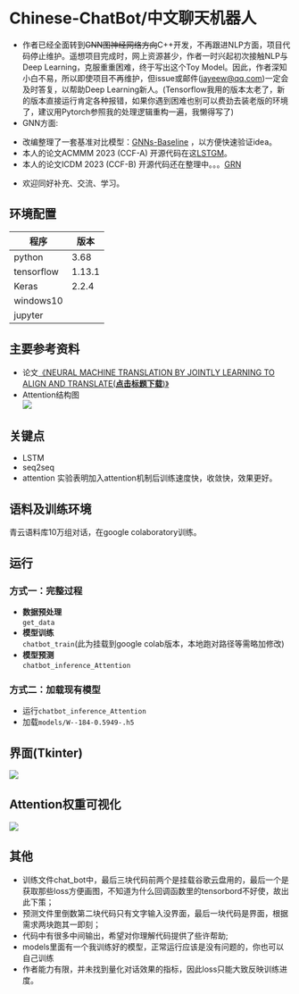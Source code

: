 # Chinese-ChatBot/中文聊天机器人
* 作者已经全面转到~~GNN图神经网络方向~~C++开发，不再跟进NLP方面，项目代码停止维护。遥想项目完成时，网上资源甚少，作者一时兴起初次接触NLP与Deep Learning，克服重重困难，终于写出这个Toy Model。因此，作者深知小白不易，所以即使项目不再维护，但issue或邮件(jayeew@qq.com)一定会及时答复，以帮助Deep Learning新人。(Tensorflow我用的版本太老了，新的版本直接运行肯定各种报错，如果你遇到困难也别可以费劲去装老版的环境了，建议用Pytorch参照我的处理逻辑重构一遍，我懒得写了)<br>
* GNN方面:
- 改编整理了一套基准对比模型：[GNNs-Baseline](https://github.com/jayeew/GNNs-Baseline) ，以方便快速验证idea。
- 本人的论文ACMMM 2023 (CCF-A) 开源代码在这[LSTGM](https://github.com/jayeew/LSTGM)。
- 本人的论文ICDM 2023 (CCF-B) 开源代码还在整理中。。。[GRN]()
* 欢迎同好补充、交流、学习。
## 环境配置
| 程序         | 版本      |
| ---------- | ------- |
| python     | 3.68    |
| tensorflow | 1.13.1  |
| Keras      | 2.2.4   |
| windows10  |         |
| jupyter    |         |

## 主要参考资料
* 论文[《NEURAL MACHINE TRANSLATION BY JOINTLY LEARNING TO ALIGN AND TRANSLATE(**点击标题下载**)》](https://arxiv.org/pdf/1409.0473.pdf)
* Attention结构图<br>![](https://github.com/jiayiwang5/Chinese-ChatBot/blob/master/image/image3.png)

## 关键点
* LSTM
* seq2seq
* attention 实验表明加入attention机制后训练速度快，收敛快，效果更好。
## 语料及训练环境
  青云语料库10万组对话，在google colaboratory训练。
## 运行
### 方式一：完整过程
- **数据预处理**<br>
  `get_data`<br>
- **模型训练**<br>
  `chatbot_train`(此为挂载到google colab版本，本地跑对路径等需略加修改)<br>
- **模型预测**<br>
  `chatbot_inference_Attention`<br>
### 方式二：加载现有模型
- 运行`chatbot_inference_Attention`<br>
- 加载`models/W--184-0.5949-.h5` 
## 界面(Tkinter)
![](https://github.com/jiayiwang5/Chinese-ChatBot/blob/master/image/image.png)

## Attention权重可视化
![](https://github.com/jiayiwang5/Chinese-ChatBot/blob/master/image/image2.png)

## 其他
* 训练文件chat_bot中，最后三块代码前两个是挂载谷歌云盘用的，最后一个是获取那些loss方便画图，不知道为什么回调函数里的tensorbord不好使，故出此下策；<br>
* 预测文件里倒数第二块代码只有文字输入没界面，最后一块代码是界面，根据需求两块跑其一即刻；<br>
* 代码中有很多中间输出，希望对你理解代码提供了些许帮助;<br>
* models里面有一个我训练好的模型，正常运行应该是没有问题的，你也可以自己训练<br>
* 作者能力有限，并未找到量化对话效果的指标，因此loss只能大致反映训练进度。<br>

